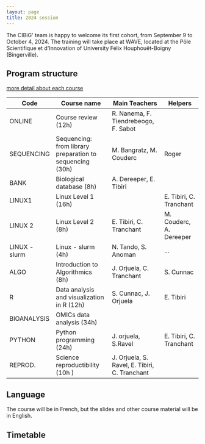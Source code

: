 ```yaml
---
layout: page
title: 2024 session
---
```


The CIBiG' team is happy to welcome its first cohort, from September 9 to October 4, 2024.
The training will take place at WAVE, located at the Pôle Scientifique et d'Innovation of University Félix Houphouët-Boigny (Bingerville).


## Program structure

[more detail about each course](https://cibig-wave.github.io/01-description.html)

| Code | Course name | Main Teachers | Helpers |
|----|----------------------------------------------------|----|----|
| ONLINE | Course review (12h)                                     | R. Nanema, F. Tiendrebeogo, F. Sabot |
|  SEQUENCING  | Sequencing: from library preparation to sequencing (30h) | M. Bangratz, M. Couderc | Roger |
| BANK  | Biological database   (8h)                               | A. Dereeper, E. Tibiri | |
| LINUX1      | Linux Level 1 (16h)  |  | E. Tibiri, C. Tranchant | M. Couderc, A. Dereeper |
| LINUX 2    |  Linux Level 2 (8h)                                         | E. Tibiri, C. Tranchant | M. Couderc, A. Dereeper |
| LINUX - slurm | Linux - slurm (4h)                                | N. Tando, S. Anoman | ... |
 | ALGO         | Introduction to Algorithmics (8h)                      | J. Orjuela, C. Tranchant | S. Cunnac |
| R              | Data analysis and visualization in R (12h)             | S. Cunnac, J. Orjuela | E. Tibiri |
| BIOANALYSIS  | OMICs data analysis (34h)                             | | |
|  PYTHON   | Python programming  (24h)                              | J. orjuela, S.Ravel | E. Tibiri, C. Tranchant |                                                                                      
| REPROD.  | Science reproductibility  (10h )                        |  J. Orjuela, S. Ravel, E. Tibiri, C. Tranchant| |

## Language

The course will be in French, but the slides and other course material will be in English.

## Timetable


